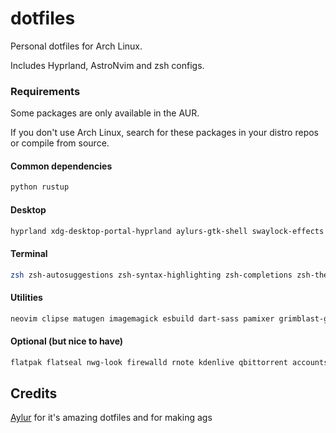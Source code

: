 # dotfiles

Personal dotfiles for Arch Linux.

Includes Hyprland, AstroNvim and zsh configs.

### Requirements

Some packages are only available in the AUR.

If you don't use Arch Linux, search for these packages in your distro repos or compile from source.

#### Common dependencies

```bash
python rustup
```

#### Desktop

```bash
hyprland xdg-desktop-portal-hyprland aylurs-gtk-shell swaylock-effects libnotify swww swayidle floorp ttf-ubuntu-mono-nerd
```

#### Terminal

```bash
zsh zsh-autosuggestions zsh-syntax-highlighting zsh-completions zsh-theme-powerlevel10k fzf zoxide bat kitty fd
```

#### Utilities

```bash
neovim clipse matugen imagemagick esbuild dart-sass pamixer grimblast-git gammastep btop pfetch-rs cava polkit-gnome pavucontrol imv gnome-bluetooth-3.0 blueman brightnessctl nm-connection-editor
```

#### Optional (but nice to have)

```bash
flatpak flatseal nwg-look firewalld rnote kdenlive qbittorrent accountsservice gnome-disk-utility libreoffice bottles obsidian kooha mpv krita nautilus inotify-tools
```

## Credits

[Aylur](https://github.com/Aylur/dotfiles) for it's amazing dotfiles and for making ags
